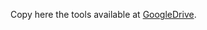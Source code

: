  Copy here the tools available at [GoogleDrive](https://drive.google.com/drive/folders/1GkdBn0Ypn1lX1pDWZwdhPLED6Yu5QZvt?usp=drive_link).
